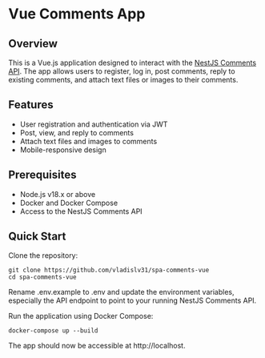 # Vue Comments App

## Overview

This is a Vue.js application designed to interact with the [NestJS Comments API](https://github.com/vladislv31/spa-comments). The app allows users to register, log in, post comments, reply to existing comments, and attach text files or images to their comments.

## Features

- User registration and authentication via JWT
- Post, view, and reply to comments
- Attach text files and images to comments
- Mobile-responsive design

## Prerequisites

- Node.js v18.x or above
- Docker and Docker Compose
- Access to the NestJS Comments API

## Quick Start

Clone the repository:

```
git clone https://github.com/vladislv31/spa-comments-vue
cd spa-comments-vue
```

Rename .env.example to .env and update the environment variables, especially the API endpoint to point to your running NestJS Comments API.

Run the application using Docker Compose:

```
docker-compose up --build
```

The app should now be accessible at http://localhost.